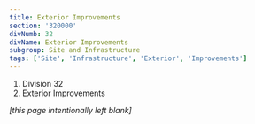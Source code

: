 ```yaml
---
title: Exterior Improvements
section: '320000'
divNumb: 32
divName: Exterior Improvements
subgroup: Site and Infrastructure
tags: ['Site', 'Infrastructure', 'Exterior', 'Improvements']
---
```


   1. Division 32
   1. Exterior Improvements

*[this page intentionally left blank]*

